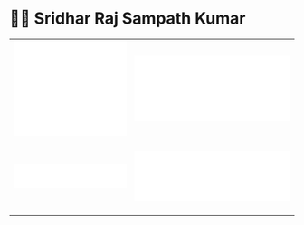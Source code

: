 # 👨‍💻 Sridhar Raj Sampath Kumar  <img alt="" style="max-width:100%;position: relative;top: 3.5px;" width="55" src="https://views.whatilearened.today/views/github/sridharrajs/sridharrajs.svg">

<table style="border: 0px">
  <tr style="border: 0px" >
    <td style="border: 0px" align="center">
      <img alt="" width="400" src="https://github.com/sridharrajs/sridharrajs/blob/main/profile/introduction.svg">
      <img width="900" height="1" alt="">
    </td>
    <td align="center" style="border: 0px">
      <img alt="" width="900" src="https://github.com/sridharrajs/sridharrajs/blob/main/profile/isocalendar.svg">
      <img width="900" height="1" alt="">
    </td>
  </tr>
  <tr style="border: 0px" >
    <td style="border: 0px" align="center">
      <img alt="" width="400" src="https://github.com/sridharrajs/sridharrajs/blob/main/profile/stackoverflow.svg">
      <img width="900" height="1" alt="">
    </td>
    <td align="center" style="border: 0px">
      <img alt="" width="400" src="https://github.com/sridharrajs/sridharrajs/blob/main/profile/languages.svg">
      <img width="900" height="1" alt="">
    </td>
  </tr>
</table>

